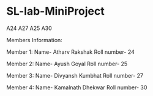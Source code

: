 # SL-lab-MiniProject
A24 A27 A25 A30

Members Information: 

Member 1: 
Name- Atharv Rakshak 
Roll number- 24


Member 2: 
Name- Ayush Goyal 
Roll number- 25


Member 3: 
Name- Divyansh Kumbhat 
Roll number- 27


Member 4: 
Name- Kamalnath Dhekwar 
Roll number- 30
